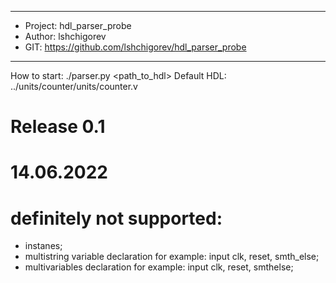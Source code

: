 **************************************
* Project: hdl_parser_probe
* Author: lshchigorev
* GIT: https://github.com/lshchigorev/hdl_parser_probe
**************************************

How to start: ./parser.py <path_to_hdl>
Default HDL:  ../units/counter/units/counter.v

# Release 0.1
# 14.06.2022
# definitely not supported:
 - instanes;
 - multistring variable declaration
   for example:
    input clk,
          reset,
          smth_else;
 - multivariables declaration
   for example:
    input clk, reset, smthelse;